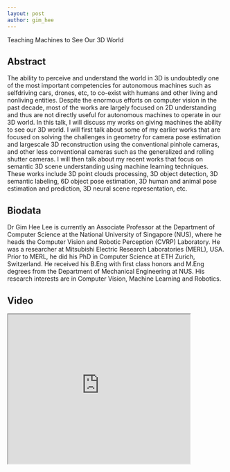 ```yaml
---
layout: post
author: gim_hee
---
```

Teaching Machines to See Our 3D World

## Abstract
The ability to perceive and understand the world in 3D is undoubtedly one of the most important competencies for autonomous machines such as selfdriving cars, drones, etc, to co-exist with humans and other living and nonliving entities. Despite the enormous efforts on computer vision in the past decade, most of the works are largely focused on 2D understanding and thus are not directly useful for autonomous machines to operate in our 3D world. In this talk, I will discuss my works on giving machines the ability to see our 3D world. I will first talk about some of my earlier works that are focused on solving the challenges in geometry for camera pose estimation and largescale 3D reconstruction using the conventional pinhole cameras, and other less conventional cameras such as the generalized and rolling shutter cameras. I will then talk about my recent works that focus on semantic 3D scene understanding using machine learning techniques. These works include 3D point clouds processing, 3D object detection, 3D semantic labeling, 6D object pose estimation, 3D human and animal pose estimation and prediction, 3D neural scene representation, etc. 


## Biodata
Dr Gim Hee Lee is currently an Associate Professor at the Department of
Computer Science at the National University of Singapore (NUS), where he heads the Computer Vision and Robotic Perception (CVRP) Laboratory. He was a researcher at Mitsubishi Electric Research Laboratories (MERL), USA. Prior to MERL, he did his PhD in Computer Science at ETH Zurich, Switzerland. He received his B.Eng with first class honors and M.Eng degrees from the Department of Mechanical Engineering at NUS. His research interests are in Computer Vision, Machine Learning and Robotics. 


## Video
<iframe width="420" height="345" src="https://www.youtube.com/embed/PnaUTXP9JeU">
</iframe>
